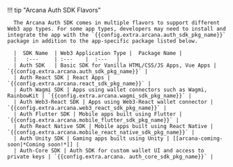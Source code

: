 !!! tip "Arcana Auth SDK Flavors"

      The Arcana Auth SDK comes in multiple flavors to support different Web3 app types. For some app types, developers may need to install and integrate the app with the `{{config.extra.arcana.auth_sdk_pkg_name}}` package in addition to the app-specific package listed below. 

      |  SDK Name  | Web3 Application Type |  Package Name |
      |   :---     | :---    |  :---   |
      | Auth SDK   | Basic SDK for Vanilla HTML/CSS/JS Apps, Vue Apps | `{{config.extra.arcana.auth_sdk_pkg_name}}` |
      | Auth React SDK | React Apps | `{{config.extra.arcana.react_sdk_pkg_name}}` |
      | Auth Wagmi SDK | Apps using wallet connectors such as Wagmi, RainbowKit | `{{config.extra.arcana.wagmi_sdk_pkg_name}}` |
      | Auth Web3-React SDK | Apps using Web3-React wallet connector | `{{config.extra.arcana.web3_react_sdk_pkg_name}}` |
      | Auth Flutter SDK | Mobile apps built using Flutter | `{{config.extra.arcana.mobile_flutter_sdk_pkg_name}}` |
      | Auth React Native SDK | Mobile apps built using React Native | `{{config.extra.arcana.mobile_react_native_sdk_pkg_name}}` |
      | Auth Unity SDK | Gaming apps built using Unity | [[arcana-coming-soon|*Coming soon!*]] |
      | Auth-Core SDK | Auth SDK for custom wallet UI and access to private keys | `{{config.extra.arcana. auth_core_sdk_pkg_name}}` |
